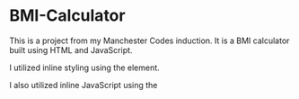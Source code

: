 # BMI-Calculator
This is a project from my Manchester Codes induction. It is a BMI calculator built using HTML and JavaScript.

I utilized inline styling using the <style></style> element.

I also utilized inline JavaScript using the <script> element

To open the project visit the link at https://jimmyb2508.github.io/BMI-Calculator/BMIcalculator.html